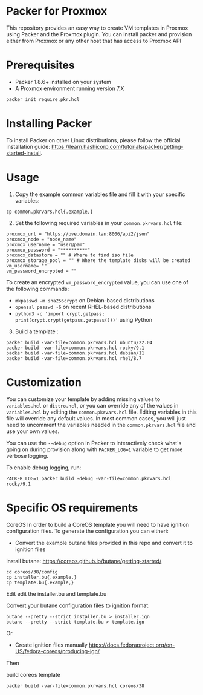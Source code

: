 Packer for Proxmox
===================

This repository provides an easy way to create VM templates in Proxmox using Packer and the Proxmox plugin.
You can install packer and provision either from Proxmox or any other host that has access to Proxmox API

Prerequisites
=============

- Packer 1.8.6+ installed on your system
- A Proxmox environment running version 7.X

```
packer init require.pkr.hcl
```

Installing Packer
=================

To install Packer on other Linux distributions, please follow the official installation guide: https://learn.hashicorp.com/tutorials/packer/getting-started-install.

Usage
=====

1. Copy the example common variables file and fill it with your specific variables:

```
cp common.pkrvars.hcl{.example,}

```
2. Set the following required variables in your `common.pkrvars.hcl` file:

```
proxmox_url = "https://pve.domain.lan:8006/api2/json"
proxmox_node = "node_name"
proxmox_username = "user@pam"
proxmox_password = "**********"
proxmox_datastore = "" # Where to find iso file
proxmox_storage_pool = "" # Where the template disks will be created
vm_username= ""
vm_password_encrypted = ""
```

   To create an encrypted `vm_password_encrypted` value, you can use one of the following commands:
   - `mkpasswd -m sha256crypt` on Debian-based distributions
   - `openssl passwd -6` on recent RHEL-based distributions
   - `python3 -c 'import crypt,getpass; print(crypt.crypt(getpass.getpass()))'` using Python

3. Build a template :

```
packer build -var-file=common.pkrvars.hcl ubuntu/22.04
packer build -var-file=common.pkrvars.hcl rocky/9.1
packer build -var-file=common.pkrvars.hcl debian/11
packer build -var-file=common.pkrvars.hcl rhel/8.7
```

Customization
=============

You can customize your template by adding missing values to `variables.hcl` or `distro.hcl`, or you can override any of the values in `variables.hcl` by editing the `common.pkrvars.hcl` file. Editing variables in this file will override any default values. In most common cases, you will just need to uncomment the variables needed in the `common.pkrvars.hcl` file and use your own values.

You can use the `--debug` option in Packer to interactively check what's going on during provision along with `PACKER_LOG=1` variable to get more verbose logging.

To enable debug logging, run:

```
PACKER_LOG=1 packer build -debug -var-file=common.pkrvars.hcl rocky/9.1
```

Specific OS requirements
=============
CoreOS
In order to build a CoreOS template you will need to have ignition configuration files.
To generate the configuration you can eitheri:

- Convert the  example butane files provided in this repo and convert it to ignition files

install butane:
https://coreos.github.io/butane/getting-started/


```
cd coreos/38/config
cp installer.bu{.example,}
cp template.bu{.example,}
```
Edit edit the installer.bu and template.bu

Convert your butane configuration files to ignition format:
```
butane --pretty --strict installer.bu > installer.ign
butane --pretty --strict template.bu > template.ign
```

Or

- Create ignition files manually https://docs.fedoraproject.org/en-US/fedora-coreos/producing-ign/

Then

build coreos template
```
packer build -var-file=common.pkrvars.hcl coreos/38
```
